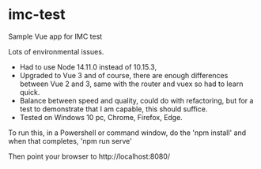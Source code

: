 # imc-test
Sample Vue app for IMC test

Lots of environmental issues.
- Had to use Node 14.11.0 instead of 10.15.3,
- Upgraded to Vue 3 and of course, there are enough differences between Vue 2 and 3, same with the router and vuex so had to learn quick.
- Balance between speed and quality, could do with refactoring, but for a test to demonstrate that I am capable, this should suffice.
- Tested on Windows 10 pc, Chrome, Firefox, Edge. 

To run this, in a Powershell or command window, do the 'npm install' and when that completes, 'npm run serve'

Then point your browser to http://localhost:8080/
